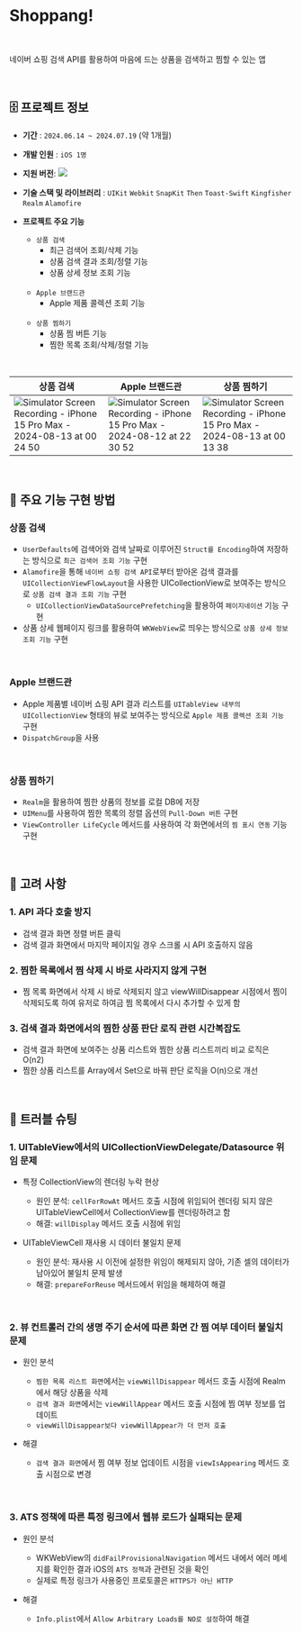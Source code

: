 # Shoppang!
<br>

네이버 쇼핑 검색 API를 활용하여 마음에 드는 상품을 검색하고 찜할 수 있는 앱

<br>

## 🗄️ 프로젝트 정보
- **기간** : `2024.06.14 ~ 2024.07.19` (약 1개월)
- **개발 인원** : `iOS 1명`
- **지원 버전**: <img src="https://img.shields.io/badge/iOS-15.0+-black?logo=apple"/>
- **기술 스택 및 라이브러리** : `UIKit` `Webkit` `SnapKit` `Then` `Toast-Swift` `Kingfisher` `Realm` `Alamofire`
- **프로젝트 주요 기능**

  - `상품 검색`
    - 최근 검색어 조회/삭제 기능
    - 상품 검색 결과 조회/정렬 기능
    - 상품 상세 정보 조회 기능
  
  <br>
  
  - `Apple 브랜드관`
    - Apple 제품 콜렉션 조회 기능
      
  <br>
  
  - `상품 찜하기`
    - 상품 찜 버튼 기능
    - 찜한 목록 조회/삭제/정렬 기능

<br>

| 상품 검색 | Apple 브랜드관 | 상품 찜하기 |
|--|--|--|
|![Simulator Screen Recording - iPhone 15 Pro Max - 2024-08-13 at 00 24 50](https://github.com/user-attachments/assets/f41bb49b-a348-467f-b93e-82cb0469b512)|![Simulator Screen Recording - iPhone 15 Pro Max - 2024-08-12 at 22 30 52](https://github.com/user-attachments/assets/8bca80dd-4552-46a9-ab6a-d41a3bbd6596)|![Simulator Screen Recording - iPhone 15 Pro Max - 2024-08-13 at 00 13 38](https://github.com/user-attachments/assets/a0c09f3c-c67b-4361-bd95-09e685844308)|


<br>

## 🧰 주요 기능 구현 방법

### 상품 검색

- `UserDefaults`에 검색어와 검색 날짜로 이루어진 `Struct를 Encoding`하여 저장하는 방식으로 `최근 검색어 조회 기능` 구현
- `Alamofire`을 통해 `네이버 쇼핑 검색 API`로부터 받아온 검색 결과를 `UICollectionViewFlowLayout`을 사용한 UICollectionView로 보여주는 방식으로 `상품 검색 결과 조회 기능` 구현
  - `UICollectionViewDataSourcePrefetching`을 활용하여 `페이지네이션` 기능 구현
- 상품 상세 웹페이지 링크를 활용하여 `WKWebView`로 띄우는 방식으로 `상품 상세 정보 조회 기능` 구현

<br>

### Apple 브랜드관

- Apple 제품별 네이버 쇼핑 API 결과 리스트를 `UITableView 내부의 UICollectionView` 형태의 뷰로 보여주는 방식으로 `Apple 제품 콜렉션 조회 기능` 구현
- `DispatchGroup`을 사용

<br>

### 상품 찜하기

- `Realm`을 활용하여 찜한 상품의 정보를 로컬 DB에 저장
- `UIMenu`를 사용하여 찜한 목록의 정렬 옵션의 `Pull-Down 버튼` 구현
- `ViewController LifeCycle` 메서드를 사용하여 각 화면에서의 `찜 표시 연동` 기능 구현

<br>

## 📌 고려 사항

### 1. API 과다 호출 방지

- 검색 결과 화면 정렬 버튼 클릭
- 검색 결과 화면에서 마지막 페이지일 경우 스크롤 시 API 호출하지 않음

### 2. 찜한 목록에서 찜 삭제 시 바로 사라지지 않게 구현

- 찜 목록 화면에서 삭제 시 바로 삭제되지 않고 viewWillDisappear 시점에서 찜이 삭제되도록 하여 유저로 하여금 찜 목록에서 다시 추가할 수 있게 함

### 3. 검색 결과 화면에서의 찜한 상품 판단 로직 관련 시간복잡도

- 검색 결과 화면에 보여주는 상품 리스트와 찜한 상품 리스트끼리 비교 로직은 O(n2)
- 찜한 상품 리스트를 Array에서 Set으로 바꿔 판단 로직을 O(n)으로 개선

<br>

## 🚨 트러블 슈팅

### 1. UITableView에서의 UICollectionViewDelegate/Datasource 위임 문제

 - 특정 CollectionView의 렌더링 누락 현상
   - 원인 분석: `cellForRowAt` 메서드 호출 시점에 위임되어 렌더링 되지 않은 UITableViewCell에서 CollectionView를 렌더링하려고 함
   - 해결: `willDisplay` 메서드 호출 시점에 위임

 - UITableViewCell 재사용 시 데이터 불일치 문제
   - 원인 분석: 재사용 시 이전에 설정한 위임이 해제되지 않아, 기존 셀의 데이터가 남아있어 불일치 문제 발생
   - 해결: `prepareForReuse` 메서드에서 위임을 해제하여 해결

<br>

### 2. 뷰 컨트롤러 간의 생명 주기 순서에 따른 화면 간 찜 여부 데이터 불일치 문제

- 원인 분석
  
  - `찜한 목록 리스트 화면`에서는 `viewWillDisappear` 메서드 호출 시점에 Realm에서 해당 상품을 삭제
  - `검색 결과 화면`에서는 `viewWillAppear` 메서드 호출 시점에 찜 여부 정보를 업데이트
  - `viewWillDisappear보다 viewWillAppear가 더 먼저 호출`

- 해결

  - `검색 결과 화면`에서 찜 여부 정보 업데이트 시점을 `viewIsAppearing` 메서드 호출 시점으로 변경

<br>

### 3. ATS 정책에 따른 특정 링크에서 웹뷰 로드가 실패되는 문제

- 원인 분석

  - WKWebView의 `didFailProvisionalNavigation` 메서드 내에서 에러 메세지를 확인한 결과 iOS의 `ATS 정책`과 관련된 것을 확인
  - 실제로 특정 링크가 사용중인 프로토콜은 `HTTPS가 아닌 HTTP`

- 해결

  - `Info.plist`에서 `Allow Arbitrary Loads를 NO로 설정`하여 해결

